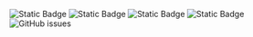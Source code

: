 ![Static Badge](https://img.shields.io/badge/blacklists-60-000000) ![Static Badge](https://img.shields.io/badge/blacklisted-2945853-cc0000) ![Static Badge](https://img.shields.io/badge/whitelisted-2242-00CC00) ![Static Badge](https://img.shields.io/badge/streaming_blacklist-28106-000000) ![GitHub issues](https://img.shields.io/github/issues/fabriziosalmi/blacklists)
